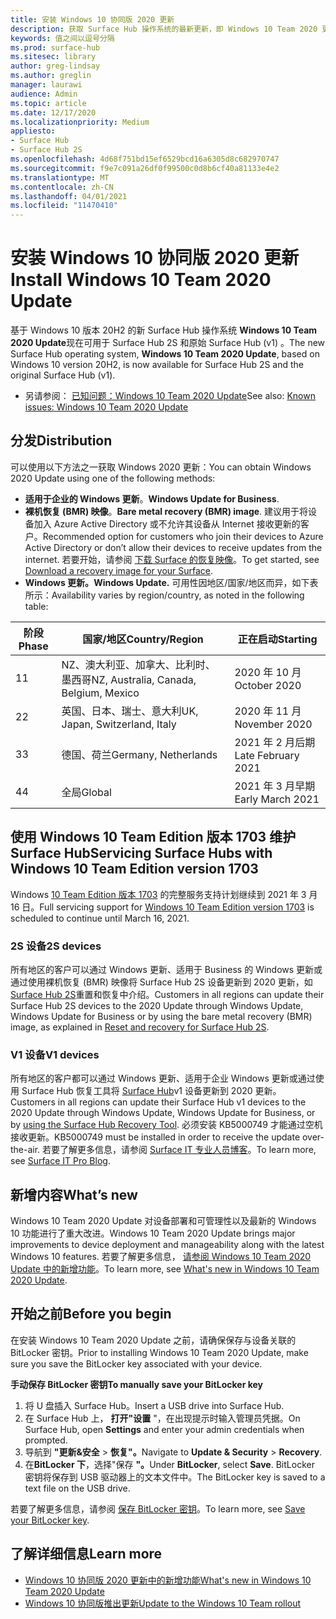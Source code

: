 ```yaml
---
title: 安装 Windows 10 协同版 2020 更新
description: 获取 Surface Hub 操作系统的最新更新，即 Windows 10 Team 2020 更新。
keywords: 值之间以逗号分隔
ms.prod: surface-hub
ms.sitesec: library
author: greg-lindsay
ms.author: greglin
manager: laurawi
audience: Admin
ms.topic: article
ms.date: 12/17/2020
ms.localizationpriority: Medium
appliesto:
- Surface Hub
- Surface Hub 2S
ms.openlocfilehash: 4d68f751bd15ef6529bcd16a6305d8c682970747
ms.sourcegitcommit: f9e7c091a26df0f99500c0d8b6cf40a81133e4e2
ms.translationtype: MT
ms.contentlocale: zh-CN
ms.lasthandoff: 04/01/2021
ms.locfileid: "11470410"
---
```

# <a name="install-windows-10-team-2020-update"></a><span data-ttu-id="1b93a-104">安装 Windows 10 协同版 2020 更新</span><span class="sxs-lookup"><span data-stu-id="1b93a-104">Install Windows 10 Team 2020 Update</span></span> 

<span data-ttu-id="1b93a-105">基于 Windows 10 版本 20H2 的新 Surface Hub 操作系统 **Windows 10 Team 2020 Update**现在可用于 Surface Hub 2S 和原始 Surface Hub (v1) 。</span><span class="sxs-lookup"><span data-stu-id="1b93a-105">The new Surface Hub operating system, **Windows 10 Team 2020 Update**, based on Windows 10 version 20H2, is now available for Surface Hub 2S and the original Surface Hub (v1).</span></span> 

- <span data-ttu-id="1b93a-106">另请参阅： [已知问题：Windows 10 Team 2020 Update](surface-hub-2020-team-update-known-issues.md)</span><span class="sxs-lookup"><span data-stu-id="1b93a-106">See also: [Known issues: Windows 10 Team 2020 Update](surface-hub-2020-team-update-known-issues.md)</span></span>

## <a name="distribution"></a><span data-ttu-id="1b93a-107">分发</span><span class="sxs-lookup"><span data-stu-id="1b93a-107">Distribution</span></span>

<span data-ttu-id="1b93a-108">可以使用以下方法之一获取 Windows 2020 更新：</span><span class="sxs-lookup"><span data-stu-id="1b93a-108">You can obtain Windows 2020 Update using one of the following methods:</span></span>

- <span data-ttu-id="1b93a-109">**适用于企业的 Windows 更新**。</span><span class="sxs-lookup"><span data-stu-id="1b93a-109">**Windows Update for Business**.</span></span>
- <span data-ttu-id="1b93a-110">**裸机恢复 (BMR) 映像**。</span><span class="sxs-lookup"><span data-stu-id="1b93a-110">**Bare metal recovery (BMR) image**.</span></span> <span data-ttu-id="1b93a-111">建议用于将设备加入 Azure Active Directory 或不允许其设备从 Internet 接收更新的客户。</span><span class="sxs-lookup"><span data-stu-id="1b93a-111">Recommended option for customers who join their devices to Azure Active Directory or don’t allow their devices to receive updates from the internet.</span></span> <span data-ttu-id="1b93a-112">若要开始，请参阅 [下载 Surface 的恢复映像](https://support.microsoft.com/surfacerecoveryimage)。</span><span class="sxs-lookup"><span data-stu-id="1b93a-112">To get started, see [Download a recovery image for your Surface](https://support.microsoft.com/surfacerecoveryimage).</span></span>
- **<span data-ttu-id="1b93a-113">Windows 更新。</span><span class="sxs-lookup"><span data-stu-id="1b93a-113">Windows Update.</span></span>** <span data-ttu-id="1b93a-114">可用性因地区/国家/地区而异，如下表所示：</span><span class="sxs-lookup"><span data-stu-id="1b93a-114">Availability varies by region/country, as noted in the following table:</span></span>

| <span data-ttu-id="1b93a-115">阶段</span><span class="sxs-lookup"><span data-stu-id="1b93a-115">Phase</span></span> | <span data-ttu-id="1b93a-116">国家/地区</span><span class="sxs-lookup"><span data-stu-id="1b93a-116">Country/Region</span></span>                         | <span data-ttu-id="1b93a-117">正在启动</span><span class="sxs-lookup"><span data-stu-id="1b93a-117">Starting</span></span>          |
| ----- | -------------------------------------- | ----------------- |
| <span data-ttu-id="1b93a-118">1</span><span class="sxs-lookup"><span data-stu-id="1b93a-118">1</span></span>     | <span data-ttu-id="1b93a-119">NZ、澳大利亚、加拿大、比利时、墨西哥</span><span class="sxs-lookup"><span data-stu-id="1b93a-119">NZ, Australia, Canada, Belgium, Mexico</span></span> | <span data-ttu-id="1b93a-120">2020 年 10 月</span><span class="sxs-lookup"><span data-stu-id="1b93a-120">October 2020</span></span>  |
| <span data-ttu-id="1b93a-121">2</span><span class="sxs-lookup"><span data-stu-id="1b93a-121">2</span></span>     | <span data-ttu-id="1b93a-122">英国、日本、瑞士、意大利</span><span class="sxs-lookup"><span data-stu-id="1b93a-122">UK, Japan, Switzerland, Italy</span></span>          | <span data-ttu-id="1b93a-123">2020 年 11 月</span><span class="sxs-lookup"><span data-stu-id="1b93a-123">November 2020</span></span> |
| <span data-ttu-id="1b93a-124">3</span><span class="sxs-lookup"><span data-stu-id="1b93a-124">3</span></span>     | <span data-ttu-id="1b93a-125">德国、荷兰</span><span class="sxs-lookup"><span data-stu-id="1b93a-125">Germany, Netherlands</span></span>                   | <span data-ttu-id="1b93a-126">2021 年 2 月后期</span><span class="sxs-lookup"><span data-stu-id="1b93a-126">Late February 2021</span></span> |
| <span data-ttu-id="1b93a-127">4</span><span class="sxs-lookup"><span data-stu-id="1b93a-127">4</span></span>     | <span data-ttu-id="1b93a-128">全局</span><span class="sxs-lookup"><span data-stu-id="1b93a-128">Global</span></span>                                 | <span data-ttu-id="1b93a-129">2021 年 3 月早期</span><span class="sxs-lookup"><span data-stu-id="1b93a-129">Early March 2021</span></span> |

## <a name="servicing-surface-hubs-with-windows-10-team-edition-version-1703"></a><span data-ttu-id="1b93a-130">使用 Windows 10 Team Edition 版本 1703 维护 Surface Hub</span><span class="sxs-lookup"><span data-stu-id="1b93a-130">Servicing Surface Hubs with Windows 10 Team Edition version 1703</span></span> 

<span data-ttu-id="1b93a-131">Windows [10 Team Edition 版本 1703](https://support.microsoft.com/topic/november-12-2019-kb4525245-os-build-15063-2172-dfc81b85-11a6-54ef-4370-11408193419f) 的完整服务支持计划继续到 2021 年 3 月 16 日。</span><span class="sxs-lookup"><span data-stu-id="1b93a-131">Full servicing support for [Windows 10 Team Edition version 1703](https://support.microsoft.com/topic/november-12-2019-kb4525245-os-build-15063-2172-dfc81b85-11a6-54ef-4370-11408193419f) is scheduled to continue until March 16, 2021.</span></span>

### <a name="2s-devices"></a><span data-ttu-id="1b93a-132">2S 设备</span><span class="sxs-lookup"><span data-stu-id="1b93a-132">2S devices</span></span> 

<span data-ttu-id="1b93a-133">所有地区的客户可以通过 Windows 更新、适用于 Business 的 Windows 更新或通过使用裸机恢复 (BMR) 映像将 Surface Hub 2S 设备更新到 2020 更新，如 [Surface Hub 2S](surface-hub-2s-recover-reset.md)重置和恢复中介绍。</span><span class="sxs-lookup"><span data-stu-id="1b93a-133">Customers in all regions can update their Surface Hub 2S devices to the 2020 Update through Windows Update, Windows Update for Business or by using the bare metal recovery (BMR) image, as explained in [Reset and recovery for Surface Hub 2S](surface-hub-2s-recover-reset.md).</span></span>

### <a name="v1-devices"></a><span data-ttu-id="1b93a-134">V1 设备</span><span class="sxs-lookup"><span data-stu-id="1b93a-134">V1 devices</span></span> 

<span data-ttu-id="1b93a-135">所有地区的客户都可以通过 Windows 更新、适用于企业 Windows 更新或通过使用 Surface Hub 恢复工具将 [Surface Hub](surface-hub-recovery-tool.md)v1 设备更新到 2020 更新。</span><span class="sxs-lookup"><span data-stu-id="1b93a-135">Customers in all regions can update their Surface Hub v1 devices to the 2020 Update through Windows Update, Windows Update for Business, or by [using the Surface Hub Recovery Tool](surface-hub-recovery-tool.md).</span></span> <span data-ttu-id="1b93a-136">必须安装 KB5000749 才能通过空机接收更新。</span><span class="sxs-lookup"><span data-stu-id="1b93a-136">KB5000749 must be installed in order to receive the update over-the-air.</span></span> <span data-ttu-id="1b93a-137">若要了解更多信息，请参阅 [Surface IT 专业人员博客](https://techcommunity.microsoft.com/t5/surface-it-pro-blog/surface-hub-windows-10-team-2020-update-hub-v1-status/ba-p/2118371)。</span><span class="sxs-lookup"><span data-stu-id="1b93a-137">To learn more, see [Surface IT Pro Blog](https://techcommunity.microsoft.com/t5/surface-it-pro-blog/surface-hub-windows-10-team-2020-update-hub-v1-status/ba-p/2118371).</span></span>
 
## <a name="whats-new"></a><span data-ttu-id="1b93a-138">新增内容</span><span class="sxs-lookup"><span data-stu-id="1b93a-138">What’s new</span></span>

<span data-ttu-id="1b93a-139">Windows 10 Team 2020 Update 对设备部署和可管理性以及最新的 Windows 10 功能进行了重大改进。</span><span class="sxs-lookup"><span data-stu-id="1b93a-139">Windows 10 Team 2020 Update brings major improvements to device deployment and manageability along with the latest Windows 10 features.</span></span> <span data-ttu-id="1b93a-140">若要了解更多信息， [请参阅 Windows 10 Team 2020 Update 中的新增功能](surface-hub-2020-update-whats-new.md)。</span><span class="sxs-lookup"><span data-stu-id="1b93a-140">To learn more, see [What's new in Windows 10 Team 2020 Update](surface-hub-2020-update-whats-new.md).</span></span>
 
## <a name="before-you-begin"></a><span data-ttu-id="1b93a-141">开始之前</span><span class="sxs-lookup"><span data-stu-id="1b93a-141">Before you begin</span></span>

<span data-ttu-id="1b93a-142">在安装 Windows 10 Team 2020 Update 之前，请确保保存与设备关联的 BitLocker 密钥。</span><span class="sxs-lookup"><span data-stu-id="1b93a-142">Prior to installing Windows 10 Team 2020 Update, make sure you save the BitLocker key associated with your device.</span></span> 

**<span data-ttu-id="1b93a-143">手动保存 BitLocker 密钥</span><span class="sxs-lookup"><span data-stu-id="1b93a-143">To manually save your BitLocker key</span></span>**

1. <span data-ttu-id="1b93a-144">将 U 盘插入 Surface Hub。</span><span class="sxs-lookup"><span data-stu-id="1b93a-144">Insert a USB drive into Surface Hub.</span></span>
2. <span data-ttu-id="1b93a-145">在 Surface Hub 上， **打开"设置** "，在出现提示时输入管理员凭据。</span><span class="sxs-lookup"><span data-stu-id="1b93a-145">On Surface Hub, open **Settings** and enter your admin credentials when prompted.</span></span>
3. <span data-ttu-id="1b93a-146">导航到 **"更新&安全**  >  **恢复"。**</span><span class="sxs-lookup"><span data-stu-id="1b93a-146">Navigate to **Update & Security** > **Recovery**.</span></span>
4. <span data-ttu-id="1b93a-147">在**BitLocker 下**，选择"保存 **"。**</span><span class="sxs-lookup"><span data-stu-id="1b93a-147">Under **BitLocker**, select **Save**.</span></span> <span data-ttu-id="1b93a-148">BitLocker 密钥将保存到 USB 驱动器上的文本文件中。</span><span class="sxs-lookup"><span data-stu-id="1b93a-148">The BitLocker key is saved to a text file on the USB drive.</span></span>

<span data-ttu-id="1b93a-149">若要了解更多信息，请参阅 [保存 BitLocker 密钥](save-bitlocker-key-surface-hub.md)。</span><span class="sxs-lookup"><span data-stu-id="1b93a-149">To learn more, see [Save your BitLocker key](save-bitlocker-key-surface-hub.md).</span></span>

## <a name="learn-more"></a><span data-ttu-id="1b93a-150">了解详细信息</span><span class="sxs-lookup"><span data-stu-id="1b93a-150">Learn more</span></span>

- [<span data-ttu-id="1b93a-151">Windows 10 协同版 2020 更新中的新增功能</span><span class="sxs-lookup"><span data-stu-id="1b93a-151">What's new in Windows 10 Team 2020 Update</span></span>](surface-hub-2020-update-whats-new.md)
- [<span data-ttu-id="1b93a-152">Windows 10 协同版推出更新</span><span class="sxs-lookup"><span data-stu-id="1b93a-152">Update to the Windows 10 Team rollout</span></span>](https://techcommunity.microsoft.com/t5/surface-it-pro-blog/surface-hub-windows-10-team-2020-update-february-status/ba-p/2118369)
